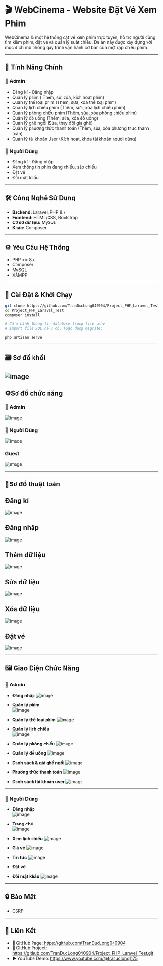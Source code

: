 # 🎬 WebCinema - Website Đặt Vé Xem Phim

WebCinema là một hệ thống đặt vé xem phim trực tuyến, hỗ trợ người dùng tìm kiếm phim, đặt vé và quản lý suất chiếu. Dự án này được xây dựng với mục đích mô phỏng quy trình vận hành cơ bản của một rạp chiếu phim.

---

## 🚀 Tính Năng Chính
### 🔐 Admin
- Đăng kí - Đăng nhập
- Quản lý phim ( Thêm, sử, xóa, kích hoạt phim)
- Quản lý thể loại phim (Thêm, sửa, xóa thể loại phim)
- Quản lý lịch chiếu phim (Thêm, sửa, xóa lịch chiếu phim)
- Quản lý phòng chiếu phim (Thêm, sửa, xóa phòng chiếu phim)
- Quản lý đồ uống (Thêm, sửa, xóa đồ uống)
- Quản lý ghế ngồi (Sửa, thay đổi giá ghế)
- Quản lý phương thức thanh toán (Thêm, sửa, xóa phương thức thanh toán)
- Quản lý tài khoản User (Kích hoạt, khóa tài khoản người dùng)

### 👤 Người Dùng
- Đăng kí - Đăng nhập
- Xem thông tin phim đang chiếu, sắp chiếu
- Đặt vé
- Đổi mật khẩu  

---

## 🛠️ Công Nghệ Sử Dụng

- **Backend:** Laravel, PHP 8.x  
- **Frontend:** HTML/CSS, Bootstrap  
- **Cơ sở dữ liệu:** MySQL  
- **Khác:** Composer  

---

## ⚙️ Yêu Cầu Hệ Thống

- PHP >= 8.x 
- Composer  
- MySQL  
- XAMPP

---

## 🧩 Cài Đặt & Khởi Chạy

```bash
git clone https://github.com/TranDucLong040904/Project_PHP_Laravel_Test.git
cd Project_PHP_Laravel_Test
composer install

# Cấu hình thông tin database trong file .env
# Import file SQL nếu có, hoặc dùng migrate:

php artisan serve
```
---
## 🗃️ Sơ đồ khối
   ![image](https://github.com/user-attachments/assets/df8747f2-d454-473b-afcd-35e4fa816f7c)
---

## ⚙️Sơ đồ chức năng
### 🔐 Admin
  ![image](https://github.com/user-attachments/assets/44d19e96-6cd5-4c89-935c-c9282106288c)

### 👤 Người Dùng
  ![image](https://github.com/user-attachments/assets/152fe61a-502c-4cd4-bd5a-cefc9662386f)

### Guest 
  ![image](https://github.com/user-attachments/assets/d89621d8-3359-4229-8f2a-3b63ba3df540)

---
## 🧠Sơ đồ thuật toán
## Đăng kí
 ![image](https://github.com/user-attachments/assets/2afdad27-95c8-4830-b378-a0c8882c5df0)

## Đăng nhập
 ![image](https://github.com/user-attachments/assets/382f3fbb-4ac1-4d16-aa10-566cc0b791fc)

## Thêm dữ liệu
 ![image](https://github.com/user-attachments/assets/d2601c43-fb71-4f2f-b8f4-ddb9556fe528)

## Sửa dữ liệu
 ![image](https://github.com/user-attachments/assets/3520270d-005b-4342-9d77-bf01d006f021)

## Xóa dữ liệu
 ![image](https://github.com/user-attachments/assets/786b78d2-7375-4f70-95a5-66757091e359)

## Đặt vé
 ![image](https://github.com/user-attachments/assets/1fd7e709-9210-46c7-b4b1-8fac55638a89)












---
## 🖼️ Giao Diện Chức Năng

 ### 🔐 Admin
 - **Đăng nhập**
  ![image](https://github.com/user-attachments/assets/6f7322ae-85f8-4e69-8545-6e2e8b879887)

 - **Quản lý phim**  
  ![image](https://github.com/user-attachments/assets/bd8eba6e-e689-487e-82d8-63918c1a8c09)

 - **Quản lý thể loại phim**
  ![image](https://github.com/user-attachments/assets/6608ddc4-eb84-4253-b12a-850113f4bbec)

 - **Quản lý lịch chiếu**  
  ![image](https://github.com/user-attachments/assets/2bc01500-0563-499e-a376-61a4a41e727b)

 - **Quản lý phòng chiếu**
  ![image](https://github.com/user-attachments/assets/96a1f827-d669-4b7f-a8e3-734b1f1de0cd)

 - **Quản lý đồ uống**
  ![image](https://github.com/user-attachments/assets/72f47f88-3516-41f4-8b33-8647c5cf4510)

 - **Danh sách & giá ghế ngồi**
  ![image](https://github.com/user-attachments/assets/fbca5a14-25eb-40a8-bcf4-0e2dc2ab12a8)

 - **Phương thức thanh toán**
  ![image](https://github.com/user-attachments/assets/b2b47b9c-7fa8-493f-8e31-4808e8ba2d16)

 - **Danh sách tài khoản user**
  ![image](https://github.com/user-attachments/assets/5c049302-eac9-4724-8660-51a72c44e880)


---

 ### 👤 Người Dùng

 - **Đăng nhập**  
  ![image](https://github.com/user-attachments/assets/b2698862-d83c-4686-a04f-7dbbdf946b4b)


 - **Trang chủ**  
  ![image](https://github.com/user-attachments/assets/7ce9b688-8e8f-4ab2-8407-891e6f8b16ac)

 - **Xem lịch chiếu**
  ![image](https://github.com/user-attachments/assets/2a9146ed-b8c7-4348-a42c-b6748e568272)



 - **Giá vé**
  ![image](https://github.com/user-attachments/assets/50d3ae01-625e-495a-9659-a487ce70b2f8)

 - **Tin tức**
  ![image](https://github.com/user-attachments/assets/c607b6de-e909-494f-b46d-600602dff471)


 - **Đặt vé**  
  

 - **Đổi mật khẩu**
  ![image](https://github.com/user-attachments/assets/931bf0fd-c22d-43ef-ab3e-f09900f0cabf)

  


---
## 🔒 Bảo Mật
- CSRF: 

---

## 🔗 Liên Kết
- 🔗 GitHub Page: https://github.com/TranDucLong040904
- 🔗 GitHub Project: https://github.com/TranDucLong040904/Project_PHP_Laravel_Test.git
- ▶️ YouTube Demo: https://www.youtube.com/@tranuclong1175

